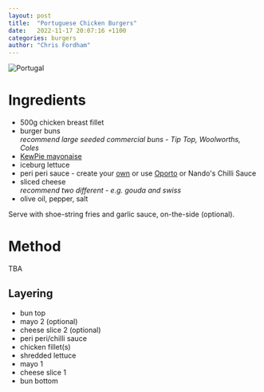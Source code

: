 ```yaml
---
layout: post
title:  "Portuguese Chicken Burgers"
date:   2022-11-17 20:07:16 +1100
categories: burgers
author: "Chris Fordham"
---
```


![Portugal](https://www.travelandleisure.com/thmb/t7LUbPYWRDe_itXi0c9mmS4OYMc=/1500x0/filters:no_upscale():max_bytes(150000):strip_icc()/TAL-header-azenhas-do-mar-portugal-PRTGREECE0922-1b53ba0a4b4c4eef999ae4190f7981cd.jpg)

# Ingredients

- 500g chicken breast fillet
- burger buns<br />
  <i>recommend large seeded commercial buns - Tip Top, Woolworths, Coles</i>
- [KewPie mayonaise](https://www.woolworths.com.au/shop/productdetails/250311/kewpie-japanese-mayonnaise)
- iceburg lettuce
- peri peri sauce - create your [own](https://www.chilipeppermadness.com/chili-pepper-recipes/sauces/peri-peri-sauce/) or use [Oporto](https://www.oporto.com.au/menu/sauces-25g-chilli/) or Nando's Chilli Sauce
- sliced cheese<br />
  <i>recommend two different - e.g. gouda and swiss</i>
- olive oil, pepper, salt

Serve with shoe-string fries and garlic sauce, on-the-side (optional).

# Method

TBA

## Layering

- bun top
- mayo 2 (optional)
- cheese slice 2 (optional)
- peri peri/chilli sauce
- chicken fillet(s)
- shredded lettuce
- mayo 1
- cheese slice 1
- bun bottom
